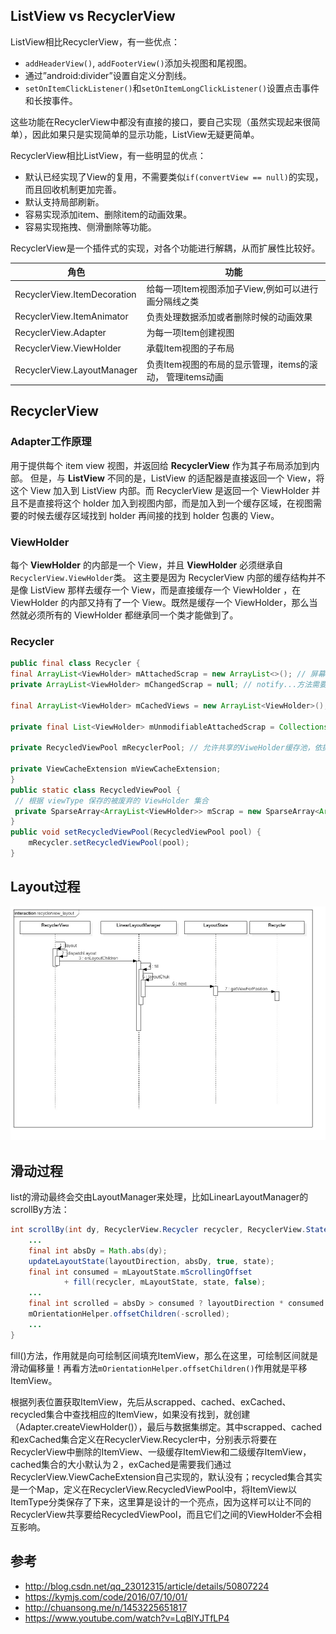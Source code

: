## ListView vs RecyclerView

ListView相比RecyclerView，有一些优点：

- `addHeaderView()`, `addFooterView()`添加头视图和尾视图。
- 通过”android:divider”设置自定义分割线。
- `setOnItemClickListener()`和`setOnItemLongClickListener()`设置点击事件和长按事件。

这些功能在RecyclerView中都没有直接的接口，要自己实现（虽然实现起来很简单），因此如果只是实现简单的显示功能，ListView无疑更简单。

RecyclerView相比ListView，有一些明显的优点：

- 默认已经实现了View的复用，不需要类似`if(convertView == null)`的实现，而且回收机制更加完善。
- 默认支持局部刷新。
- 容易实现添加item、删除item的动画效果。
- 容易实现拖拽、侧滑删除等功能。

RecyclerView是一个插件式的实现，对各个功能进行解耦，从而扩展性比较好。


| 角色                          | 功能                                   |
| --------------------------- | ------------------------------------ |
| RecyclerView.ItemDecoration | 给每一项Item视图添加子View,例如可以进行画分隔线之类       |
| RecyclerView.ItemAnimator   | 负责处理数据添加或者删除时候的动画效果                  |
| RecyclerView.Adapter        | 为每一项Item创建视图                         |
| RecyclerView.ViewHolder     | 承载Item视图的子布局                         |
| RecyclerView.LayoutManager  | 负责Item视图的布局的显示管理，items的滚动， 管理items动画 |


## RecyclerView

### Adapter工作原理

用于提供每个 item view 视图，并返回给 **RecyclerView** 作为其子布局添加到内部。
但是，与 **ListView** 不同的是，ListView 的适配器是直接返回一个 View，将这个 View 加入到 ListView 内部。而 RecyclerView 是返回一个 ViewHolder 并且不是直接将这个 holder 加入到视图内部，而是加入到一个缓存区域，在视图需要的时候去缓存区域找到 holder 再间接的找到 holder 包裹的 View。

### ViewHolder

每个 **ViewHolder** 的内部是一个 View，并且 **ViewHolder** 必须继承自`RecyclerView.ViewHolder`类。 这主要是因为 RecyclerView 内部的缓存结构并不是像 ListView 那样去缓存一个 View，而是直接缓存一个 ViewHolder ，在 ViewHolder 的内部又持有了一个 View。既然是缓存一个 ViewHolder，那么当然就必须所有的 ViewHolder 都继承同一个类才能做到了。

### Recycler

```java
public final class Recycler {
final ArrayList<ViewHolder> mAttachedScrap = new ArrayList<>(); // 屏幕上的ViewHolder
private ArrayList<ViewHolder> mChangedScrap = null; // notify...方法需要改变的ViewHolder

final ArrayList<ViewHolder> mCachedViews = new ArrayList<ViewHolder>(); // 缓存屏幕外的ViewHolder，默认大小为2

private final List<ViewHolder> mUnmodifiableAttachedScrap = Collections.unmodifiableList(mAttachedScrap);

private RecycledViewPool mRecyclerPool; // 允许共享的ViweHolder缓存池，依据ItemType来缓存ViewHolder

private ViewCacheExtension mViewCacheExtension;
}
public static class RecycledViewPool {
 // 根据 viewType 保存的被废弃的 ViewHolder 集合
 private SparseArray<ArrayList<ViewHolder>> mScrap = new SparseArray<ArrayList<ViewHolder>>();
}
public void setRecycledViewPool(RecycledViewPool pool) {
    mRecycler.setRecycledViewPool(pool);
}
```



## Layout过程

![recyclerview_layout](recyclerview_layout.jpg)

## 滑动过程

list的滑动最终会交由LayoutManager来处理，比如LinearLayoutManager的scrollBy方法：

```java
int scrollBy(int dy, RecyclerView.Recycler recycler, RecyclerView.State state) {
    ...
    final int absDy = Math.abs(dy);
    updateLayoutState(layoutDirection, absDy, true, state);
    final int consumed = mLayoutState.mScrollingOffset
            + fill(recycler, mLayoutState, state, false);
    ...
    final int scrolled = absDy > consumed ? layoutDirection * consumed : dy;
    mOrientationHelper.offsetChildren(-scrolled);
    ...
}
```

fill()方法，作用就是向可绘制区间填充ItemView，那么在这里，可绘制区间就是滑动偏移量！再看方法`mOrientationHelper.offsetChildren()`作用就是平移ItemView。

根据列表位置获取ItemView，先后从scrapped、cached、exCached、recycled集合中查找相应的ItemView，如果没有找到，就创建（Adapter.createViewHolder()），最后与数据集绑定。其中scrapped、cached和exCached集合定义在RecyclerView.Recycler中，分别表示将要在RecyclerView中删除的ItemView、一级缓存ItemView和二级缓存ItemView，cached集合的大小默认为２，exCached是需要我们通过RecyclerView.ViewCacheExtension自己实现的，默认没有；recycled集合其实是一个Map，定义在RecyclerView.RecycledViewPool中，将ItemView以ItemType分类保存了下来，这里算是设计的一个亮点，因为这样可以让不同的RecyclerView共享要给RecycledViewPool，而且它们之间的ViewHolder不会相互影响。



## 参考

- http://blog.csdn.net/qq_23012315/article/details/50807224
- https://kymjs.com/code/2016/07/10/01/
- http://chuansong.me/n/1453225651817
- https://www.youtube.com/watch?v=LqBlYJTfLP4

